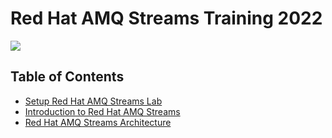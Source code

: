 # Red Hat AMQ Streams Training 2022

![](images/workshop.png)

## Table of Contents
- [Setup Red Hat AMQ Streams Lab](setup.md)
- [Introduction to Red Hat AMQ Streams](./1-introduction-amq-streams/intro.md)
- [Red Hat AMQ Streams Architecture](./2-amq-streams-architecture/architecture.md)